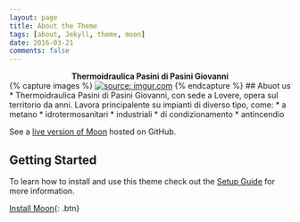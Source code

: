 ```yaml
---
layout: page
title: About the Theme
tags: [about, Jekyll, theme, moon]
date: 2016-03-21
comments: false
---
```

    
<center> <b>Thermoidraulica Pasini di Pasini Giovanni</b></center>
{% capture images %}
<a href="https://imgur.com/9ltg6oB"><img src="https://i.imgur.com/9ltg6oB.png" title="source: imgur.com" /></a>
   {% endcapture %}
## Abuot us
*  Thermoidraulica Pasini di Pasini Giovanni, con sede a Lovere, opera sul territorio da anni. Lavora principalente su impianti di diverso tipo, come:
* a metano
* idrotermosanitari
* industriali
* di condizionamento
* antincendio


See a [live version of Moon](http://taylantatli.github.io/Moon) hosted on GitHub.

## Getting Started

To learn how to install and use this theme check out the [Setup Guide](http://taylantatli.me/Moon/moon-theme/) for more information.
      
[Install Moon](https://github.com/TaylanTatli/Moon){: .btn}
